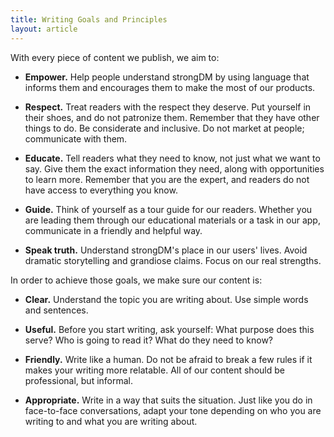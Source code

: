 ```yaml
---
title: Writing Goals and Principles
layout: article
---
```


With every piece of content we publish, we aim to:

* **Empower.** Help people understand strongDM by using language that informs them and encourages them to make the most of our products.

* **Respect.** Treat readers with the respect they deserve. Put yourself in their shoes, and do not patronize them. Remember that they have other things to do. Be considerate and inclusive. Do not market at people; communicate with them.

* **Educate.** Tell readers what they need to know, not just what we want to say. Give them the exact information they need, along with opportunities to learn more. Remember that you are the expert, and readers do not have access to everything you know.

* **Guide.** Think of yourself as a tour guide for our readers. Whether you are leading them through our educational materials or a task in our app, communicate in a friendly and helpful way.

* **Speak truth.** Understand strongDM's place in our users' lives. Avoid dramatic storytelling and grandiose claims. Focus on our real strengths.

In order to achieve those goals, we make sure our content is:

* **Clear.** Understand the topic you are writing about. Use simple words and sentences.

* **Useful.** Before you start writing, ask yourself: What purpose does this serve? Who is going to read it? What do they need to know?

* **Friendly.** Write like a human. Do not be afraid to break a few rules if it makes your writing more relatable. All of our content should be professional, but informal.

* **Appropriate.** Write in a way that suits the situation. Just like you do in face-to-face conversations, adapt your tone depending on who you are writing to and what you are writing about.
